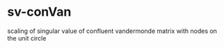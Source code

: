 # sv-conVan
scaling of singular value of confluent vandermonde matrix with nodes on the unit circle
